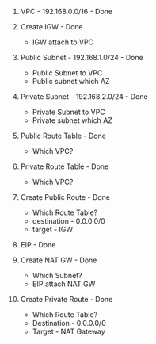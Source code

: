 1. VPC - 192.168.0.0/16 - Done
2. Create IGW - Done
    - IGW attach to VPC
3. Public Subnet - 192.168.1.0/24 - Done
    - Public Subnet to VPC
    - Public subnet which AZ
4. Private Subnet - 192.168.2.0/24 - Done
    - Private Subnet to VPC
    - Private subnet which AZ
5. Public Route Table - Done
    - Which VPC?
6. Private Route Table - Done
    - Which VPC?
7. Create Public Route - Done
    - Which Route Table?
    - destination - 0.0.0.0/0
    - target - IGW
8. EIP     - Done

9. Create NAT GW - Done
   - Which Subnet?
   - EIP attach NAT GW

10. Create Private Route - Done
    - Which Route Table?
    - Destination - 0.0.0.0/0
    - Target - NAT Gateway